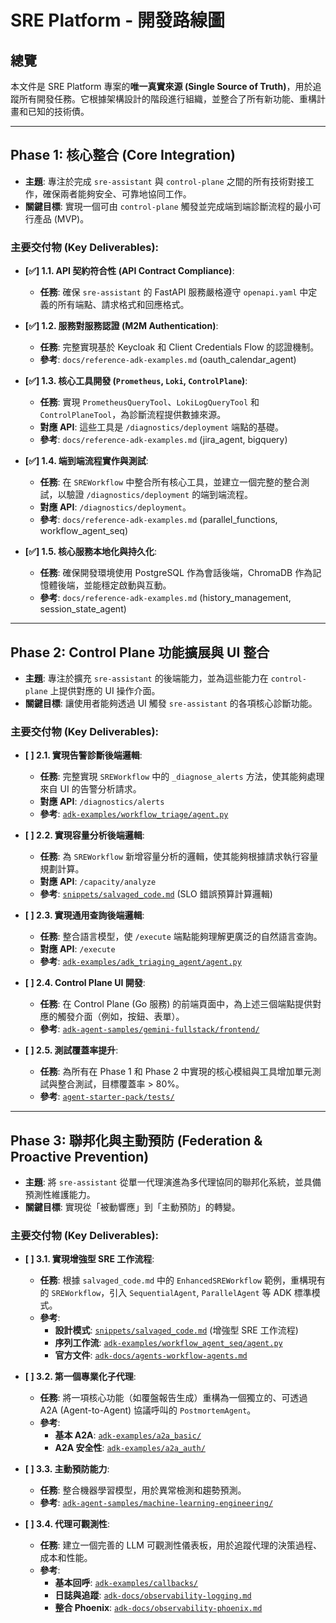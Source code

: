 # SRE Platform - 開發路線圖

## 總覽

本文件是 SRE Platform 專案的**唯一真實來源 (Single Source of Truth)**，用於追蹤所有開發任務。它根據架構設計的階段進行組織，並整合了所有新功能、重構計畫和已知的技術債。

---

## Phase 1: 核心整合 (Core Integration)

- **主題**: 專注於完成 `sre-assistant` 與 `control-plane` 之間的所有技術對接工作，確保兩者能夠安全、可靠地協同工作。
- **關鍵目標**: 實現一個可由 `control-plane` 觸發並完成端到端診斷流程的最小可行產品 (MVP)。

### 主要交付物 (Key Deliverables):

- **[✅] 1.1. API 契約符合性 (API Contract Compliance)**:
    - **任務**: 確保 `sre-assistant` 的 FastAPI 服務嚴格遵守 `openapi.yaml` 中定義的所有端點、請求格式和回應格式。

- **[✅] 1.2. 服務對服務認證 (M2M Authentication)**:
    - **任務**: 完整實現基於 Keycloak 和 Client Credentials Flow 的認證機制。
    - **參考**: `docs/reference-adk-examples.md` (oauth_calendar_agent)

- **[✅] 1.3. 核心工具開發 (`Prometheus`, `Loki`, `ControlPlane`)**:
    - **任務**: 實現 `PrometheusQueryTool`、`LokiLogQueryTool` 和 `ControlPlaneTool`，為診斷流程提供數據來源。
    - **對應 API**: 這些工具是 `/diagnostics/deployment` 端點的基礎。
    - **參考**: `docs/reference-adk-examples.md` (jira_agent, bigquery)

- **[✅] 1.4. 端到端流程實作與測試**:
    - **任務**: 在 `SREWorkflow` 中整合所有核心工具，並建立一個完整的整合測試，以驗證 `/diagnostics/deployment` 的端到端流程。
    - **對應 API**: `/diagnostics/deployment`。
    - **參考**: `docs/reference-adk-examples.md` (parallel_functions, workflow_agent_seq)

- **[✅] 1.5. 核心服務本地化與持久化**:
    - **任務**: 確保開發環境使用 PostgreSQL 作為會話後端，ChromaDB 作為記憶體後端，並能穩定啟動與互動。
    - **參考**: `docs/reference-adk-examples.md` (history_management, session_state_agent)

---

## Phase 2: Control Plane 功能擴展與 UI 整合

- **主題**: 專注於擴充 `sre-assistant` 的後端能力，並為這些能力在 `control-plane` 上提供對應的 UI 操作介面。
- **關鍵目標**: 讓使用者能夠透過 UI 觸發 `sre-assistant` 的各項核心診斷功能。

### 主要交付物 (Key Deliverables):

- **[ ] 2.1. 實現告警診斷後端邏輯**:
    - **任務**: 完整實現 `SREWorkflow` 中的 `_diagnose_alerts` 方法，使其能夠處理來自 UI 的告警分析請求。
    - **對應 API**: `/diagnostics/alerts`
    - **參考**: [`adk-examples/workflow_triage/agent.py`](./references/adk-examples/workflow_triage/agent.py)

- **[ ] 2.2. 實現容量分析後端邏輯**:
    - **任務**: 為 `SREWorkflow` 新增容量分析的邏輯，使其能夠根據請求執行容量規劃計算。
    - **對應 API**: `/capacity/analyze`
    - **參考**: [`snippets/salvaged_code.md`](./references/snippets/salvaged_code.md) (SLO 錯誤預算計算邏輯)

- **[ ] 2.3. 實現通用查詢後端邏輯**:
    - **任務**: 整合語言模型，使 `/execute` 端點能夠理解更廣泛的自然語言查詢。
    - **對應 API**: `/execute`
    - **參考**: [`adk-examples/adk_triaging_agent/agent.py`](./references/adk-examples/adk_triaging_agent/agent.py)

- **[ ] 2.4. Control Plane UI 開發**:
    - **任務**: 在 Control Plane (Go 服務) 的前端頁面中，為上述三個端點提供對應的觸發介面（例如，按鈕、表單）。
    - **參考**: [`adk-agent-samples/gemini-fullstack/frontend/`](./references/adk-agent-samples/gemini-fullstack/frontend/)

- **[ ] 2.5. 測試覆蓋率提升**:
    - **任務**: 為所有在 Phase 1 和 Phase 2 中實現的核心模組與工具增加單元測試與整合測試，目標覆蓋率 > 80%。
    - **參考**: [`agent-starter-pack/tests/`](./references/agent-starter-pack/tests/)

---

## Phase 3: 聯邦化與主動預防 (Federation & Proactive Prevention)

- **主題**: 將 `sre-assistant` 從單一代理演進為多代理協同的聯邦化系統，並具備預測性維護能力。
- **關鍵目標**: 實現從「被動響應」到「主動預防」的轉變。

### 主要交付物 (Key Deliverables):

- **[ ] 3.1. 實現增強型 SRE 工作流程**:
    - **任務**: 根據 `salvaged_code.md` 中的 `EnhancedSREWorkflow` 範例，重構現有的 `SREWorkflow`，引入 `SequentialAgent`, `ParallelAgent` 等 ADK 標準模式。
    - **參考**:
        - **設計模式**: [`snippets/salvaged_code.md`](./references/snippets/salvaged_code.md) (增強型 SRE 工作流程)
        - **序列工作流**: [`adk-examples/workflow_agent_seq/agent.py`](./references/adk-examples/workflow_agent_seq/agent.py)
        - **官方文件**: [`adk-docs/agents-workflow-agents.md`](./references/adk-docs/agents-workflow-agents.md)

- **[ ] 3.2. 第一個專業化子代理**:
    - **任務**: 將一項核心功能（如覆盤報告生成）重構為一個獨立的、可透過 A2A (Agent-to-Agent) 協議呼叫的 `PostmortemAgent`。
    - **參考**:
        - **基本 A2A**: [`adk-examples/a2a_basic/`](./references/adk-examples/a2a_basic/)
        - **A2A 安全性**: [`adk-examples/a2a_auth/`](./references/adk-examples/a2a_auth/)

- **[ ] 3.3. 主動預防能力**:
    - **任務**: 整合機器學習模型，用於異常檢測和趨勢預測。
    - **參考**: [`adk-agent-samples/machine-learning-engineering/`](./references/adk-agent-samples/machine-learning-engineering/)

- **[ ] 3.4. 代理可觀測性**:
    - **任務**: 建立一個完善的 LLM 可觀測性儀表板，用於追蹤代理的決策過程、成本和性能。
    - **參考**:
        - **基本回呼**: [`adk-examples/callbacks/`](./references/adk-examples/callbacks/)
        - **日誌與追蹤**: [`adk-docs/observability-logging.md`](./references/adk-docs/observability-logging.md)
        - **整合 Phoenix**: [`adk-docs/observability-phoenix.md`](./references/adk-docs/observability-phoenix.md)
